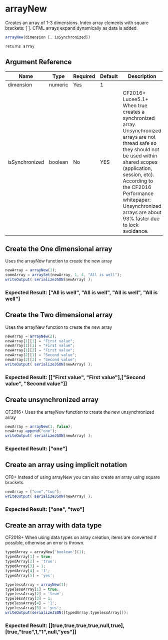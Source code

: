 # arrayNew

Creates an array of 1-3 dimensions. Index array elements with square brackets: [ ]. CFML arrays expand dynamically as data is added.

```javascript
arrayNew(dimension [, isSynchronized])
```

```javascript
returns array
```

## Argument Reference

| Name | Type | Required | Default | Description |
| --- | --- | --- | --- | --- |
| dimension | numeric | Yes | 1 |  |
| isSynchronized | boolean | No | YES | CF2016+ Lucee5.1+ When true creates a synchronized array. Unsynchronized arrays are not thread safe so they should not be used within shared scopes (application, session, etc). According to the CF2016 Performance whitepaper: Unsynchronized arrays are about 93% faster due to lock avoidance. |

## Create the One dimensional array

Uses the arrayNew function to create the new array

```javascript
newArray = arrayNew(1);
someArray = arraySet(newArray, 1, 4, "All is well");
writeOutput( serializeJSON(newArray) );
```

### Expected Result: ["All is well", "All is well", "All is well", "All is well"]

## Create the Two dimensional array

Uses the arrayNew function to create the new array

```javascript
newArray = arrayNew(2);
newArray[1][1] = "First value";
newArray[1][1] = "First value";
newArray[1][2] = "First value";
newArray[2][1] = "Second value";
newArray[2][2] = "Second value";
writeOutput( serializeJSON(newArray) );
```

### Expected Result: [["First value", "First value"],["Second value", "Second value"]]

## Create unsynchronized array

CF2016+ Uses the arrayNew function to create the new unsynchronized array

```javascript
newArray = arrayNew(1, false);
newArray.append("one");
writeOutput( serializeJSON(newArray) );
```

### Expected Result: ["one"]

## Create an array using implicit notation

CF8+ Instead of using arrayNew you can also create an array using square brackets.

```javascript
newArray = ["one","two"];
writeOutput( serializeJSON(newArray) );
```

### Expected Result: ["one", "two"]

## Create an array with data type

CF2018+ When using data types on array creation, items are converted if possible, otherwise an error is thrown.

```javascript
typedArray = arrayNew['boolean'](1);
typedArray[1] = true;
typedArray[2] = 'true';
typedArray[3] = 1;
typedArray[4] = '1';
typedArray[5] = 'yes';

typelessArray = arrayNew(1);
typelessArray[1] = true;
typelessArray[2] = 'true';
typelessArray[3] = 1;
typelessArray[4] = '1';
typelessArray[5] = 'yes';
writeOutput(serializeJSON([typedArray,typelessArray]));
```

### Expected Result: [[true,true,true,true,null,true],[true,"true",1,"1",null,"yes"]]
